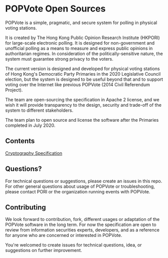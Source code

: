 # POPVote Open Sources

POPVote is a simple, pragmatic, and secure system for polling in physical voting stations.

It is created by The Hong Kong Public Opinion Research Institute (HKPORI) for large-scale electronic
polling. It is designed for non-government and unofficial polling as a means to measure and express
public opinions in authoritarian regimes. In consideration of the politically-sensitive nature, the
system must guarantee strong privacy to the voters.

The current version is designed and developed for physical voting stations of Hong Kong's Democratic
Party Primaries in the 2020 Legislative Council election, but the system is designed to be useful
beyond that and to support voting over the Internet like previous POPVote (2014 Civil Referendum
Project).

The team are open-sourcing the specification in Apache 2 license, and we wish it will provide
transparency to the design, security and trade-off of the system to different stakeholders.

The team plan to open source and license the software after the Primaries completed in July 2020.

## Contents

[Cryptography Specification](crypto_spec.md)

## Questions?

For technical questions or suggestions, please create an issues in this repo. For other general questions about usage of POPVote or troubleshooting, please contact PORI or the organization running events with POPVote.

## Contributing

We look forward to contribution, fork, different usages or adaptation of the POPVote software in the long term. For now the specification are open to review from information securities experts, developers, and as a reference for anyone who are concerned or interested in POPVote.

You're welcomed to create issues for technical questions, idea, or suggestions on further improvement.
